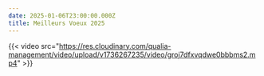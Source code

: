 ```yaml
---
date: 2025-01-06T23:00:00.000Z
title: Meilleurs Voeux 2025
---
```


{{< video src="https://res.cloudinary.com/qualia-management/video/upload/v1736267235/video/groj7dfxvqdwe0bbbms2.mp4" >}}
